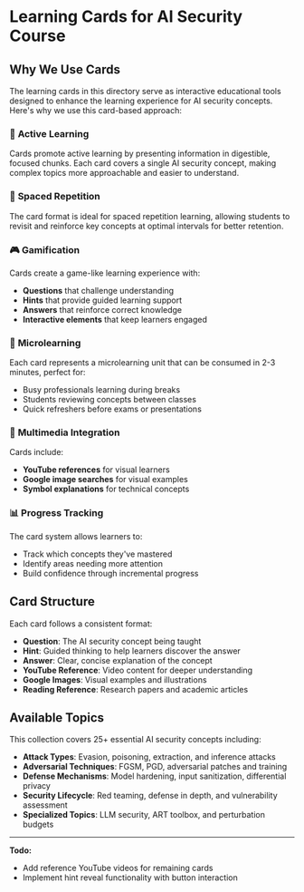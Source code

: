 # Learning Cards for AI Security Course

## Why We Use Cards

The learning cards in this directory serve as interactive educational tools designed to enhance the learning experience for AI security concepts. Here's why we use this card-based approach:

### 🎯 **Active Learning**

Cards promote active learning by presenting information in digestible, focused chunks. Each card covers a single AI security concept, making complex topics more approachable and easier to understand.

### 🧠 **Spaced Repetition**

The card format is ideal for spaced repetition learning, allowing students to revisit and reinforce key concepts at optimal intervals for better retention.

### 🎮 **Gamification**

Cards create a game-like learning experience with:

- **Questions** that challenge understanding
- **Hints** that provide guided learning support
- **Answers** that reinforce correct knowledge
- **Interactive elements** that keep learners engaged

### 📱 **Microlearning**

Each card represents a microlearning unit that can be consumed in 2-3 minutes, perfect for:

- Busy professionals learning during breaks
- Students reviewing concepts between classes
- Quick refreshers before exams or presentations

### 🔗 **Multimedia Integration**

Cards include:

- **YouTube references** for visual learners
- **Google image searches** for visual examples
- **Symbol explanations** for technical concepts

### 📊 **Progress Tracking**

The card system allows learners to:

- Track which concepts they've mastered
- Identify areas needing more attention
- Build confidence through incremental progress

## Card Structure

Each card follows a consistent format:

- **Question**: The AI security concept being taught
- **Hint**: Guided thinking to help learners discover the answer
- **Answer**: Clear, concise explanation of the concept
- **YouTube Reference**: Video content for deeper understanding
- **Google Images**: Visual examples and illustrations
- **Reading Reference**: Research papers and academic articles

## Available Topics

This collection covers 25+ essential AI security concepts including:

- **Attack Types**: Evasion, poisoning, extraction, and inference attacks
- **Adversarial Techniques**: FGSM, PGD, adversarial patches and training
- **Defense Mechanisms**: Model hardening, input sanitization, differential privacy
- **Security Lifecycle**: Red teaming, defense in depth, and vulnerability assessment
- **Specialized Topics**: LLM security, ART toolbox, and perturbation budgets

---

**Todo:**

- Add reference YouTube videos for remaining cards
- Implement hint reveal functionality with button interaction

